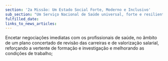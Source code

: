 ```yaml
---
section: '2a Missão: Um Estado Social Forte, Moderno e Inclusivo'
sub_section: "Um Serviço Nacional de Saúde universal, forte e resiliente"
fulfilled_date:
links_to_news_articles:
---
```


Encetar negociações imediatas com os profissionais de saúde, no âmbito de um plano concertado de revisão das carreiras e de valorização salarial, reforçando a vertente de formação e investigação e melhorando as condições de trabalho;